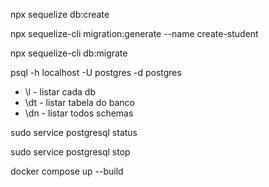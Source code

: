 npx sequelize db:create

npx sequelize-cli migration:generate --name create-student

npx sequelize-cli db:migrate


psql -h localhost -U postgres -d postgres

 - \l           - listar cada db
 - \dt          - listar tabela do banco
 - \dn          - listar todos schemas

sudo service postgresql status

sudo service postgresql stop



docker compose up --build